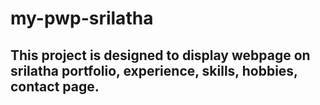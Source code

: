 # my-pwp-srilatha

## This project is designed to display webpage on srilatha portfolio, experience, skills, hobbies, contact page. 